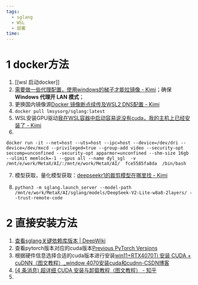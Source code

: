 ```yaml
---
tags:
  - sglang
  - WSL
  - 部署
time:
---
```

# 1 docker方法
1. [[wsl 启动docker]]
2. [需要做一些代理配置，使用windows的梯子才能拉镜像 - Kimi](https://www.kimi.com/chat/d336b298bjvmdfehi5k0)；确保 **Windows 代理开 LAN 模式**；
3. 更换国内镜像源[Docker 镜像断点续传及WSL2 DNS配置 - Kimi](https://www.kimi.com/chat/d3391818bjvmdff7jpq0)
4. `docker pull lmsysorg/sglang:latest`
5. WSL安装GPU驱动[我在WSL容器中启动容易说没有cuda，我的主机上已经安装了 - Kimi](https://www.kimi.com/chat/d33ag2jacc48jctgdoeg)
6. 
```
docker run -it --net=host --uts=host --ipc=host --device=/dev/dri --device=/dev/mxcd --privileged=true --group-add video --security-opt seccomp=unconfined --security-opt apparmor=unconfined --shm-size 16gb --ulimit memlock=-1 --gpus all --name dyl_sgl  -v /mnt/e/work/MetaX/AI/:/mnt/e/work/MetaX/AI/  fce5585fa8da  /bin/bash
```
7. 模型获取，量化模型获取：[deepseekr1的裁剪模型在哪里找 - Kimi](https://www.kimi.com/chat/d33auujof8jsdte4nuh0)

8. `python3 -m sglang.launch_server --model-path /mnt/e/work/MetaX/AI/sglang/models/DeepSeek-V2-Lite-w8a8-2layers/ --trust-remote-code`
# 2 直接安装方法
1. [查看sglang关键依赖库版本 | DeepWiki](https://deepwiki.com/search/sglangpytorch_488589d4-410e-44fd-87ed-75766e1c5da5)
2. 查看pytorch版本对应的cuda版本[Previous PyTorch Versions](https://pytorch.org/get-started/previous-versions/)
3. 根据硬件信息选择合适的cuda版本进行安装[win11+RTX4070Ti 安装 CUDA + cuDNN（图文教程）_window 4070安装cuda和cudnn-CSDN博客](https://blog.csdn.net/ZChen1996/article/details/134772066)
4. [(4 条消息) 超详细 CUDA 安装与卸载教程（图文教程） - 知乎](https://zhuanlan.zhihu.com/p/23071389812)
5. 